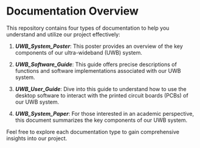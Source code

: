 # Documentation Overview

This repository contains four types of documentation to help you understand and utilize our project effectively:

1. ***UWB_System_Poster***: This poster provides an overview of the key components of our ultra-wideband (UWB) system.

2. ***UWB_Software_Guide***: This guide offers precise descriptions of functions and software implementations associated with our UWB system.

3. ***UWB_User_Guide***: Dive into this guide to understand how to use the desktop software to interact with the printed circuit boards (PCBs) of our UWB system.

4. ***UWB_System_Paper***: For those interested in an academic perspective, this document summarizes the key components of our UWB system.

Feel free to explore each documentation type to gain comprehensive insights into our project.
